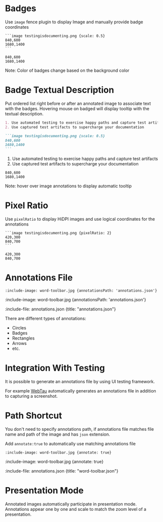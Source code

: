 # Badges

Use `image` fence plugin to display Image and manually provide badge coordinates 

    ```image testingisdocumenting.png {scale: 0.5} 
    840,600
    1680,1400
    ```

```image testingisdocumenting.png {scale: 0.5} 
840,600
1680,1400
```

Note: Color of badges change based on the background color

# Badge Textual Description

Put ordered list right before or after an annotated image to associate text with the badges.
Hovering mouse on badged will display tooltip with the textual description.

````markdown {title: "ordered list markdown example to provide contextual information"}
1. Use automated testing to exercise happy paths and capture test artifacts
2. Use captured test artifacts to supercharge your documentation

```image testingisdocumenting.png {scale: 0.5} 
840,600
1680,1400
```
````

1. Use automated testing to exercise happy paths and capture test artifacts
2. Use captured test artifacts to supercharge your documentation

```image testingisdocumenting.png {scale: 0.5} 
840,600
1680,1400
```

Note: hover over image annotations to display automatic tooltip 

# Pixel Ratio

Use `pixelRatio` to display HiDPI images and use logical coordinates for the annotations

    ```image testingisdocumenting.png {pixelRatio: 2} 
    420,300
    840,700
    ```

```image testingisdocumenting.png {pixelRatio: 2} 
420,300
840,700
```

# Annotations File

    :include-image: word-toolbar.jpg {annotationsPath: 'annotations.json'}

:include-image: word-toolbar.jpg {annotationsPath: 'annotations.json'}

:include-file: annotations.json {title: "annotations.json"}

There are different types of annotations:
* Circles
* Badges
* Rectangles
* Arrows
* etc.

# Integration With Testing

It is possible to generate an annotations file by using UI testing framework.

For example [WebTau](https://github.com/testingisdocumenting/webtau) automatically generates an annotations file in addition to 
capturing a screenshot. 

# Path Shortcut 

You don't need to specify annotations path, if annotations file matches file name and path of the image and 
has `json` extension.

Add `annotate:true` to automatically use matching annotations file

    :include-image: word-toolbar.jpg {annotate: true}

:include-image: word-toolbar.jpg {annotate: true}

:include-file: annotations.json {title: "word-toolbar.json"}

# Presentation Mode

Annotated images automatically participate in presentation mode. Annotations appear one by one and scale to match the
zoom level of a presentation.
  


